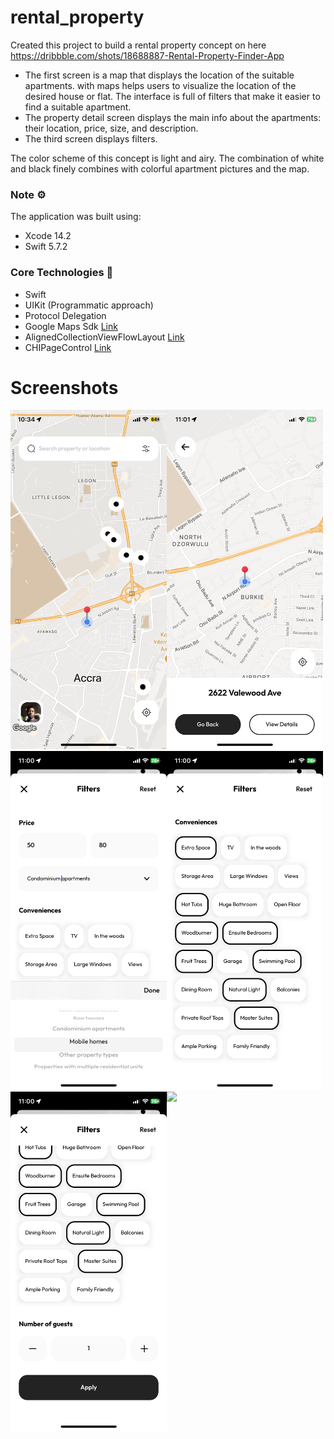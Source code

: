 # rental_property
Created this project to build a rental property concept on here https://dribbble.com/shots/18688887-Rental-Property-Finder-App

* The first screen is a map that displays the location of the suitable apartments.  with maps helps users to visualize the location of the desired house or flat. The interface is full of filters that make it easier to find a suitable apartment.
* The property detail screen displays the main info about the apartments: their location, price, size, and description. 
* The third screen displays filters.

The color scheme of this concept is light and airy. The combination of white and black finely combines with colorful apartment pictures and the map.


### Note ⚙️
The application was built using: 
* Xcode 14.2
* Swift 5.7.2


### Core Technologies 📲
* Swift
* UIKit (Programmatic approach)
* Protocol Delegation
* Google Maps Sdk [Link](https://developers.google.com/maps/documentation/ios-sdk/overview)
* AlignedCollectionViewFlowLayout [Link](https://github.com/mischa-hildebrand/AlignedCollectionViewFlowLayout)
* CHIPageControl [Link](https://github.com/ChiliLabs/CHIPageControl)

# Screenshots
<img align='left' src="rental_property/Assets.xcassets/IMG_9212.imageset/IMG_9212.png"  width="250">
<img src="rental_property/Assets.xcassets/IMG_9217.imageset/IMG_9217.png"  width="250">

<img align='left' src="rental_property/Assets.xcassets/IMG_9213.imageset/IMG_9213.png"  width="250">
<img src="rental_property/Assets.xcassets/IMG_9214.imageset/IMG_9214.png"  width="250">

<img align='left' src="rental_property/Assets.xcassets/IMG_9215.imageset/IMG_9215.png"  width="250">
<img src="rental_property/Assets.xcassets/IMG_9218.imageset/IMG_9218.png"  width="250">
